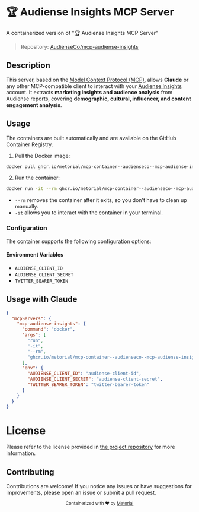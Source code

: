 
# 🏆 Audiense Insights MCP Server

A containerized version of "🏆 Audiense Insights MCP Server"

> Repository: [AudienseCo/mcp-audiense-insights](https://github.com/AudienseCo/mcp-audiense-insights)

## Description

This server, based on the [Model Context Protocol (MCP)](https://github.com/modelcontextprotocol), allows **Claude** or any other MCP-compatible client to interact with your [Audiense Insights](https://www.audiense.com/) account. It extracts **marketing insights and audience analysis** from Audiense reports, covering **demographic, cultural, influencer, and content engagement analysis**.


## Usage

The containers are built automatically and are available on the GitHub Container Registry.

1. Pull the Docker image:

```bash
docker pull ghcr.io/metorial/mcp-container--audienseco--mcp-audiense-insights--mcp-audiense-insights
```

2. Run the container:

```bash
docker run -it --rm ghcr.io/metorial/mcp-container--audienseco--mcp-audiense-insights--mcp-audiense-insights 
```

- `--rm` removes the container after it exits, so you don't have to clean up manually.
- `-it` allows you to interact with the container in your terminal.


### Configuration

The container supports the following configuration options:




#### Environment Variables
- `AUDIENSE_CLIENT_ID`
- `AUDIENSE_CLIENT_SECRET`
- `TWITTER_BEARER_TOKEN`




## Usage with Claude

```json
{
  "mcpServers": {
    "mcp-audiense-insights": {
      "command": "docker",
      "args": [
        "run",
        "-it",
        "--rm",
        "ghcr.io/metorial/mcp-container--audienseco--mcp-audiense-insights--mcp-audiense-insights"
      ],
      "env": {
        "AUDIENSE_CLIENT_ID": "audiense-client-id",
        "AUDIENSE_CLIENT_SECRET": "audiense-client-secret",
        "TWITTER_BEARER_TOKEN": "twitter-bearer-token"
      }
    }
  }
}
```

# License

Please refer to the license provided in [the project repository](https://github.com/AudienseCo/mcp-audiense-insights) for more information.

## Contributing

Contributions are welcome! If you notice any issues or have suggestions for improvements, please open an issue or submit a pull request.

<div align="center">
  <sub>Containerized with ❤️ by <a href="https://metorial.com">Metorial</a></sub>
</div>
  
